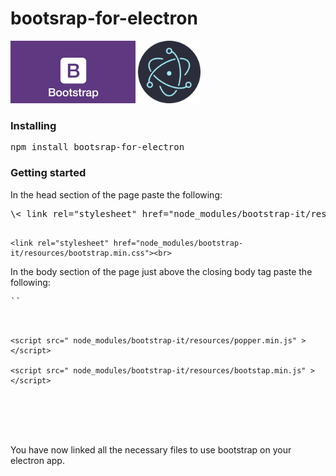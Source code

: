 # bootsrap-for-electron
  
<span>
<img src="img/bootstrap-logo.jpg" height="100" />
</span>
<span>
<img src="img/electron-logo.png" height="100" />
</span>

### Installing

<pre>
npm install bootsrap-for-electron
</pre>

### Getting started

In the head section of the page paste the following:<br>

<pre>
\< link rel="stylesheet" href="node_modules/bootstrap-it/resources/bootstrap.min.css"\><br>
</pre>

    <link rel="stylesheet" href="node_modules/bootstrap-it/resources/bootstrap.min.css"><br>

In the body section of the page just above the closing body tag paste the following:<br>

<pre>
`<script src="node_modules/bootstrap-it/resources/jquery-3.3.1.slim.min.js" ></script>`<br>
`<script src=" node_modules/bootstrap-it/resources/popper.min.js" ></script>`<br>
`<script src=" node_modules/bootstrap-it/resources/bootstap.min.js" ></script>`<br>
</pre>

<br><br><br>
You have now linked all the necessary files to use bootstrap on your electron app.
